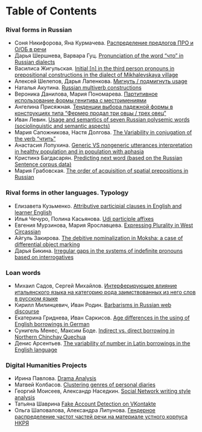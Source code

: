 # Table of Contents

### Rival forms in Russian 
* Соня Никифорова, Яна Курмачева. <a href="prepositions.nb.html">Распределение предлогов ПРО и О/ОБ в речи</a>
* Дарья Шершнева, Варвара Гуц. <a href="guts_shershneva_cho.html">Pronunciation of the word “что” in Russian dialects</a>
* Василиса Жигульская. <a href="">Initial [n] in the third person pronouns in prepositional constructions in the dialect of Mikhalevskaya village</a>
* Алексей Шелепов, Дарья Лапенкова. <a href="">Мигнуть / подмигнуть usage</a>
* Наталья Акутина. <a href="">Russian multiverb constructions</a>
* Вероника Данилова, Мария Пономарева. <a href="">Партитивное использование формы генитива с местоимениями</a>
* Ангелина Присяжная. <a href="">Тенденции выбора падежной формы в конструкциях типа “Фермер продал три овцы / трех овец”</a>
* Иван Левин. <a href="">Usage and semantics of seven Russian polysemic words (sociolinguistic and semantic aspects)</a>
* Мария Сапожникова, Настя Долгова. <a href="">The Variability in conjugation of the verb “чтить”</a>
* Анастасия Лопухина. <a href="">Generic VS nongeneric utterances interpretation in healthy population and in population with aphasia</a>
* Кристинэ Багдасарян. <a href="">Predicting next word (based on the Russian Sentence corpus data)</a>
* Мария Грабовская. <a href="">The order of acquisition of spatial prepositions in Russian</a>

### Rival forms in other languages. Typology
* Елизавета Кузьменко. <a href="">Attributive participial clauses in English and learner English</a>
* Илья Чечуро, Полина Касьянова. <a href="">Udi participle affixes</a>
* Евгения Мурзинова, Мария Ярославцева. <a href="">Expressing Plurality in West Circassian</a>
* Айгуль Закирова. <a href="">The debitive nominalization in Moksha: a case of differential object marking</a>
* Дарья Бикина. <a href="">Irregular gaps in the systems of indefinite pronouns based on interrogatives</a>

### Loan words
* Михаил Садов, Сергей Михайлов. <a href="">Интерферирующее влияние итальянского языка на категорию рода заимствованных из него слов в русском языке</a>
* Кирилл Милинцевич, Иван Родин. <a href="">Barbarisms in Russian web discourse</a>
* Екатерина Гриднева, Иван Саркисов. <a href="">Age differences in the using of English borrowings in German</a>
* Сунигель Менес, Максим Боде. <a href="">Indirect vs. direct borrowing in Northern Chinchay Quechua</a>
* Денис Арсентьев. <a href="">The variability of number in Latin borrowings in the English language</a>

### Digital Humanities Projects
* Ирина Павлова. <a href="">Drama Analysis</a>
* Матвей Колбасов. <a href="">Clustering genres of personal diaries</a>
* Георгий Моисеев, Александр Наседкин. <a href="">Social Network writing style analysis</a>
* Татьяна Шаврина <a href="">Fake Account Detection on VKontakte</a>
* Ольга Шаповалова, Александра Липунова. <a href="">Гендерное распределение частот частей речи на материале устного корпуса НКРЯ</a>


